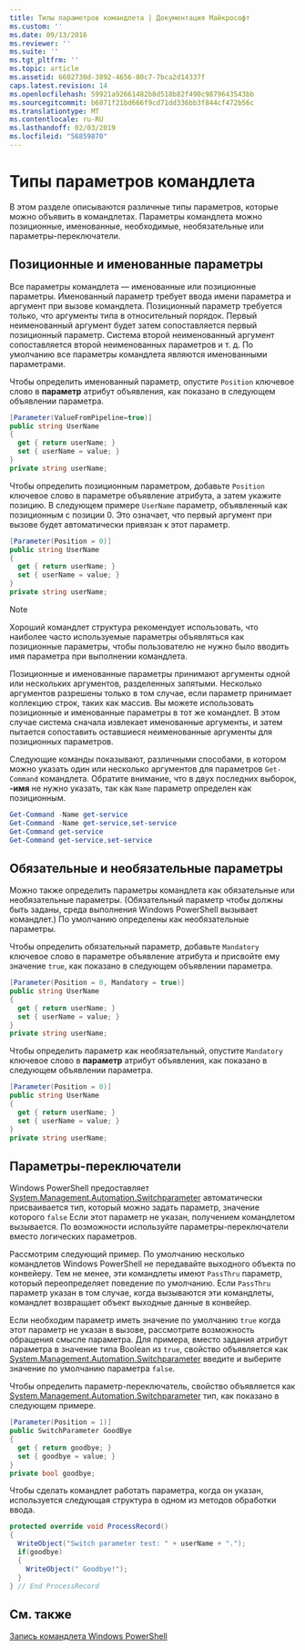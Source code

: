 ```yaml
---
title: Типы параметров командлета | Документация Майкрософт
ms.custom: ''
ms.date: 09/13/2016
ms.reviewer: ''
ms.suite: ''
ms.tgt_pltfrm: ''
ms.topic: article
ms.assetid: 6602730d-3892-4656-80c7-7bca2d14337f
caps.latest.revision: 14
ms.openlocfilehash: 59921a92661482b8d518b82f490c9879643543bb
ms.sourcegitcommit: b6871f21bd666f9cd71dd336bb3f844cf472b56c
ms.translationtype: MT
ms.contentlocale: ru-RU
ms.lasthandoff: 02/03/2019
ms.locfileid: "56859870"
---
```

# <a name="types-of-cmdlet-parameters"></a>Типы параметров командлета

В этом разделе описываются различные типы параметров, которые можно объявить в командлетах. Параметры командлета можно позиционные, именованные, необходимые, необязательные или параметры-переключатели.

## <a name="positional-and-named-parameters"></a>Позиционные и именованные параметры

Все параметры командлета — именованные или позиционные параметры. Именованный параметр требует ввода имени параметра и аргумент при вызове командлета. Позиционный параметр требуется только, что аргументы типа в относительный порядок. Первый неименованный аргумент будет затем сопоставляется первый позиционный параметр. Система второй неименованный аргумент сопоставляется второй неименованных параметров и т. д. По умолчанию все параметры командлета являются именованными параметрами.

Чтобы определить именованный параметр, опустите `Position` ключевое слово в **параметр** атрибут объявления, как показано в следующем объявлении параметра.

```csharp
[Parameter(ValueFromPipeline=true)]
public string UserName
{
  get { return userName; }
  set { userName = value; }
}
private string userName;
```

Чтобы определить позиционным параметром, добавьте `Position` ключевое слово в параметре объявление атрибута, а затем укажите позицию. В следующем примере `UserName` параметр, объявленный как позиционным с позиции 0. Это означает, что первый аргумент при вызове будет автоматически привязан к этот параметр.

```csharp
[Parameter(Position = 0)]
public string UserName
{
  get { return userName; }
  set { userName = value; }
}
private string userName;
```

> [!NOTE]
> Хороший командлет структура рекомендует использовать, что наиболее часто используемые параметры объявляться как позиционные параметры, чтобы пользователю не нужно было вводить имя параметра при выполнении командлета.

Позиционные и именованные параметры принимают аргументы одной или нескольких аргументов, разделенных запятыми. Несколько аргументов разрешены только в том случае, если параметр принимает коллекцию строк, таких как массив. Вы можете использовать позиционные и именованные параметры в тот же командлет. В этом случае система сначала извлекает именованные аргументы, и затем пытается сопоставить оставшиеся неименованные аргументы для позиционных параметров.

Следующие команды показывают, различными способами, в котором можно указать один или несколько аргументов для параметров `Get-Command` командлета. Обратите внимание, что в двух последних выборок, **-имя** не нужно указать, так как `Name` параметр определен как позиционным.

```powershell
Get-Command -Name get-service
Get-Command -Name get-service,set-service
Get-Command get-service
Get-Command get-service,set-service
```

## <a name="mandatory-and-optional-parameters"></a>Обязательные и необязательные параметры

Можно также определить параметры командлета как обязательные или необязательные параметры. (Обязательный параметр чтобы должны быть заданы, среда выполнения Windows PowerShell вызывает командлет.)  По умолчанию определены как необязательные параметры.

Чтобы определить обязательный параметр, добавьте `Mandatory` ключевое слово в параметре объявление атрибута и присвойте ему значение `true`, как показано в следующем объявлении параметра.

```csharp
[Parameter(Position = 0, Mandatory = true)]
public string UserName
{
  get { return userName; }
  set { userName = value; }
}
private string userName;
```

Чтобы определить параметр как необязательный, опустите `Mandatory` ключевое слово в **параметр** атрибут объявления, как показано в следующем объявлении параметра.

```csharp
[Parameter(Position = 0)]
public string UserName
{
  get { return userName; }
  set { userName = value; }
}
private string userName;
```

## <a name="switch-parameters"></a>Параметры-переключатели

Windows PowerShell предоставляет [System.Management.Automation.Switchparameter](/dotnet/api/System.Management.Automation.SwitchParameter) автоматически присваивается тип, который можно задать параметр, значение которого `false` Если этот параметр не указан, получением командлетом вызывается. По возможности используйте параметры-переключатели вместо логических параметров.

Рассмотрим следующий пример. По умолчанию несколько командлетов Windows PowerShell не передавайте выходного объекта по конвейеру. Тем не менее, эти командлеты имеют `PassThru` параметр, который переопределяет поведение по умолчанию. Если `PassThru` параметр указан в том случае, когда вызываются эти командлеты, командлет возвращает объект выходные данные в конвейер.

Если необходим параметр иметь значение по умолчанию `true` когда этот параметр не указан в вызове, рассмотрите возможность обращения смысле параметра. Для примера, вместо задания атрибут параметра в значение типа Boolean из `true`, свойство объявляется как [System.Management.Automation.Switchparameter](/dotnet/api/System.Management.Automation.SwitchParameter) введите и выберите значение по умолчанию параметра `false`.

Чтобы определить параметр-переключатель, свойство объявляется как [System.Management.Automation.Switchparameter](/dotnet/api/System.Management.Automation.SwitchParameter) тип, как показано в следующем примере.

```csharp
[Parameter(Position = 1)]
public SwitchParameter GoodBye
{
  get { return goodbye; }
  set { goodbye = value; }
}
private bool goodbye;
```

Чтобы сделать командлет работать параметра, когда он указан, используется следующая структура в одном из методов обработки ввода.

```csharp
protected override void ProcessRecord()
{
  WriteObject("Switch parameter test: " + userName + ".");
  if(goodbye)
  {
    WriteObject(" Goodbye!");
  }
} // End ProcessRecord
```

## <a name="see-also"></a>См. также

[Запись командлета Windows PowerShell](./writing-a-windows-powershell-cmdlet.md)
